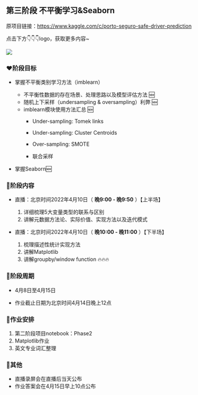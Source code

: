## 第三阶段 不平衡学习&Seaborn

原项目链接：https://www.kaggle.com/c/porto-seguro-safe-driver-prediction

点击下方👇👇👇logo，获取更多内容~

<a href='https://mp.weixin.qq.com/mp/appmsgalbum?__biz=Mzg2OTU4NzI3NQ==&action=getalbum&album_id=1764511202329624577#wechat_redirect'> 
<img src='https://gitee.com/gzjzg/WhaleDataScienceProject/raw/master/pic/project_logo.jpg'/></a>


### ❤️阶段目标



- 掌握不平衡类别学习方法（imblearn）
  - 不平衡性数据的存在场景、处理思路以及模型评估方法 🆕
  - 随机上下采样（undersampling & oversampling）利弊 🆕
  - imblearn模块使用方法汇总 🆕
    - Under-sampling: Tomek links
    


    - Under-sampling: Cluster Centroids
    - Over-sampling: SMOTE
    - 联合采样


- 掌握Seaborn🆕


 
### 💛阶段内容   

- 直播：北京时间2022年4月10日（ **晚9:00 - 晚9:50** ）【上半场】 
    1. 详细梳理5大变量类型的联系与区别
    2. 讲解元数据方法论、实际价值、实现方法以及迭代模式

- 直播：北京时间2022年4月10日（ **晚10:00 - 晚11:00** ）【下半场】
    1. 梳理描述性统计实现方法
    2. 讲解Matplotlib
    3. 讲解groupby/window function 🔥🔥🔥

### 💚阶段周期


- 4月8日至4月15日

- 作业截止日期为北京时间4月14日晚上12点


### 💙作业安排


1. 第二阶段项目notebook：Phase2
2. Matplotlib作业
3. 英文专业词汇整理


### 💜其他


- 直播录屏会在直播后当天公布
- 作业答案会在4月15日早上10点公布

